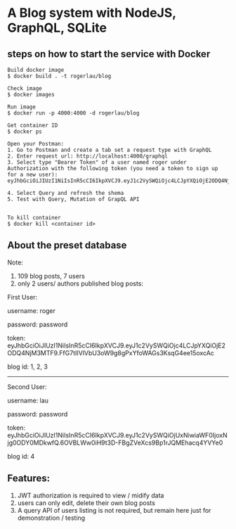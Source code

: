 # A Blog system with NodeJS, GraphQL, SQLite

## steps on how to start the service with Docker

```
Build docker image
$ docker build . -t rogerlau/blog

Check image
$ docker images

Run image
$ docker run -p 4000:4000 -d rogerlau/blog

Get container ID
$ docker ps

Open your Postman:
1. Go to Postman and create a tab set a request type with GraphQL
2. Enter request url: http://localhost:4000/graphql
3. Select type "Bearer Token" of a user named roger under Authorization with the following token (you need a token to sign up for a new user):
eyJhbGciOiJIUzI1NiIsInR5cCI6IkpXVCJ9.eyJ1c2VySWQiOjc4LCJpYXQiOjE2ODQ4NjM3MTF9.FfG7tIIVlVbU3oW9g8gPxYfoWAGs3KsqG4ee15oxcAc

4. Select Query and refresh the shema
5. Test with Query, Mutation of GrapQL API


To kill container
$ docker kill <container id>
```


## About the preset database
Note:
1. 109 blog posts, 7 users
2. only 2 users/ authors published blog posts:

First User:

username: roger

password: password

token: eyJhbGciOiJIUzI1NiIsInR5cCI6IkpXVCJ9.eyJ1c2VySWQiOjc4LCJpYXQiOjE2ODQ4NjM3MTF9.FfG7tIIVlVbU3oW9g8gPxYfoWAGs3KsqG4ee15oxcAc

blog id: 1, 2, 3

----------------------

Second User:

username: lau

password: password

token: eyJhbGciOiJIUzI1NiIsInR5cCI6IkpXVCJ9.eyJ1c2VySWQiOjUxNiwiaWF0IjoxNjg0ODY0MDkwfQ.6OVBLWw0iH9t3D-FBgZVeXcs9Bp1rJQMEhacq4YVYe0

blog id: 4



## Features:
1. JWT authorization is required to view / midify data
2. users can only edit, delete their own blog posts
3. A query API of users listing is not required, but remain here just for demonstration / testing
